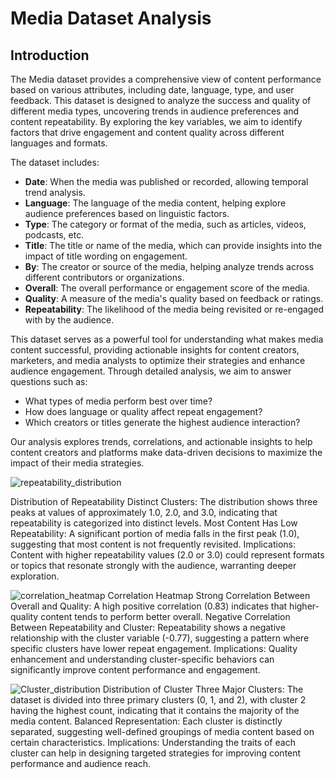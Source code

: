 # Media Dataset Analysis

## Introduction

The Media dataset provides a comprehensive view of content performance based on various attributes, including date, language, type, and user feedback. This dataset is designed to analyze the success and quality of different media types, uncovering trends in audience preferences and content repeatability. By exploring the key variables, we aim to identify factors that drive engagement and content quality across different languages and formats.

The dataset includes:
- **Date**: When the media was published or recorded, allowing temporal trend analysis.
- **Language**: The language of the media content, helping explore audience preferences based on linguistic factors.
- **Type**: The category or format of the media, such as articles, videos, podcasts, etc.
- **Title**: The title or name of the media, which can provide insights into the impact of title wording on engagement.
- **By**: The creator or source of the media, helping analyze trends across different contributors or organizations.
- **Overall**: The overall performance or engagement score of the media.
- **Quality**: A measure of the media's quality based on feedback or ratings.
- **Repeatability**: The likelihood of the media being revisited or re-engaged with by the audience.

This dataset serves as a powerful tool for understanding what makes media content successful, providing actionable insights for content creators, marketers, and media analysts to optimize their strategies and enhance audience engagement. Through detailed analysis, we aim to answer questions such as:
- What types of media perform best over time?
- How does language or quality affect repeat engagement?
- Which creators or titles generate the highest audience interaction?

Our analysis explores trends, correlations, and actionable insights to help content creators and platforms make data-driven decisions to maximize the impact of their media strategies.

![repeatability_distribution](https://github.com/user-attachments/assets/6ff9139b-9c08-4256-9d17-f049f0973809)

Distribution of Repeatability
Distinct Clusters: The distribution shows three peaks at values of approximately 1.0, 2.0, and 3.0, indicating that repeatability is categorized into distinct levels.
Most Content Has Low Repeatability: A significant portion of media falls in the first peak (1.0), suggesting that most content is not frequently revisited.
Implications: Content with higher repeatability values (2.0 or 3.0) could represent formats or topics that resonate strongly with the audience, warranting deeper exploration.



![correlation_heatmap](https://github.com/user-attachments/assets/cad9b70a-77f0-4c1c-99ac-dc6dbcb114dc)
Correlation Heatmap
Strong Correlation Between Overall and Quality: A high positive correlation (0.83) indicates that higher-quality content tends to perform better overall.
Negative Correlation Between Repeatability and Cluster: Repeatability shows a negative relationship with the cluster variable (-0.77), suggesting a pattern where specific clusters have lower repeat engagement.
Implications: Quality enhancement and understanding cluster-specific behaviors can significantly improve content performance and engagement.


![Cluster_distribution](https://github.com/user-attachments/assets/d8caae7d-d6ae-42d8-970d-75f5ee1c4f58)
Distribution of Cluster
Three Major Clusters: The dataset is divided into three primary clusters (0, 1, and 2), with cluster 2 having the highest count, indicating that it contains the majority of the media content.
Balanced Representation: Each cluster is distinctly separated, suggesting well-defined groupings of media content based on certain characteristics.
Implications: Understanding the traits of each cluster can help in designing targeted strategies for improving content performance and audience reach.
